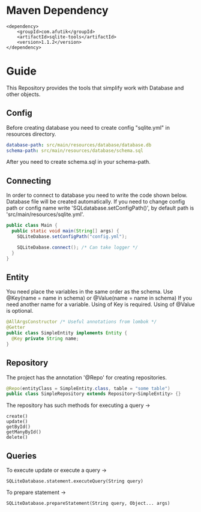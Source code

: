 # Maven Dependency
```maven
<dependency>
    <groupId>com.afutik</groupId>
    <artifactId>sqlite-tools</artifactId>
    <version>1.1.2</version>
</dependency>
```

# Guide
This Repository provides the tools that simplify work with Database and other objects. 
## Config
Before creating database you need to create config "sqlite.yml" in resources directory. 
```yml
database-path: src/main/resources/database/database.db
schema-path: src/main/resources/database/schema.sql
```
After you need to create schema.sql in your schema-path.

## Connecting
In order to connect to database you need to write the code shown below. Database file will be created automatically.
If you need to change config path or config name write 'SQLdatabase.setConfigPath()', by default path is 'src/main/resources/sqlite.yml'.
```java
public class Main {
  public static void main(String[] args) {
    SQLiteDabase.setConfigPath("config.yml");

    SQLiteDabase.connect(); /* Can take logger */
  }
}
```

## Entity
You need place the variables in the same order as the schema.
Use @Key(name = name in schema) or @Value(name = name in schema) If you need another name for a variable.
Using of Key is required.
Using of @Value is optional.
```java
@AllArgsConstructor /* Useful annotations from lombok */
@Getter
public class SimpleEntity implements Entity {
  @Key private String name;
}
```

## Repository
The project has the annotation '@Repo' for creating repositories.
```java
@Repo(entityClass = SimpleEntity.class, table = "some table")
public class SimpleRepository extends Repository<SimpleEntity> {}
```
The repository has such methods for executing a query ->
```
create()
update()
getById()
getManyById()
delete()
```


## Queries
To execute update or execute a query ->
```
SQLiteDatabase.statement.executeQuery(String query)
```

To prepare statement ->
```
SQLiteDatabase.prepareStatement(String query, Object... args)
```
 
